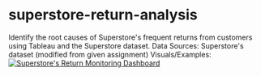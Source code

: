 # superstore-return-analysis
Identify the root causes of Superstore's frequent returns from customers using Tableau and the Superstore dataset.
Data Sources: Superstore's dataset (modified from given assignment)
Visuals/Examples: [![Superstore's Return Monitoring Dashboard](https://public.tableau.com/static/images/Tr/TripleTenSprint5ProjectSuperstore/Dashboard1/1_rss.png)](https://public.tableau.com/views/TripleTenSprint5ProjectSuperstore/Dashboard1)

